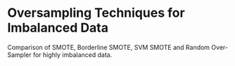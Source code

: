# Oversampling Techniques for Imbalanced Data
 Comparison of SMOTE, Borderline SMOTE, SVM SMOTE and Random Over-Sampler for highly imbalanced data.
